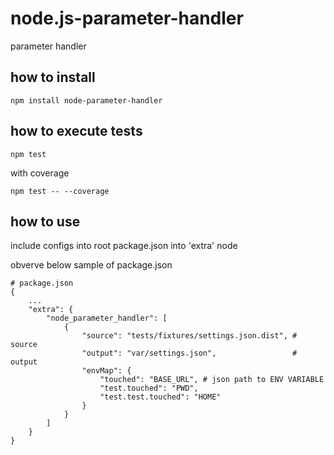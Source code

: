 # node.js-parameter-handler
parameter handler

## how to install
```
npm install node-parameter-handler
```


## how to execute tests
```
npm test
```
with coverage
```
npm test -- --coverage
```

## how to use
include configs into root package.json into 'extra' node

obverve below sample of package.json

```
# package.json
{
    ...
    "extra": {
        "node_parameter_handler": [
            {
                "source": "tests/fixtures/settings.json.dist", # source 
                "output": "var/settings.json",                 # output
                "envMap": {
                    "touched": "BASE_URL", # json path to ENV VARIABLE
                    "test.touched": "PWD",
                    "test.test.touched": "HOME"
                }
            }
        ]
    }
}
```
